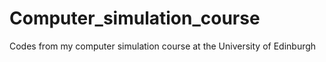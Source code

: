 # Computer_simulation_course
Codes from my computer simulation course at the University of Edinburgh
